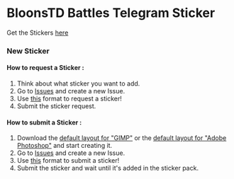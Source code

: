# BloonsTD Battles Telegram Sticker

Get the Stickers [here](https://t.me/addstickers/BloonsTDBattles)

### New Sticker

#### How to request a Sticker :

1. Think about what sticker you want to add.
2. Go to [Issues](https://github.com/MrMarioMichel/BloonsTD-Battles_Telegram-Sticker/issues) and create a new Issue.
3. Use [this](https://github.com/MrMarioMichel/BloonsTD-Battles_Telegram-Sticker/blob/master/defaults/request-a-sticker) format to request a sticker!
4. Submit the sticker request.

#### How to submit a Sticker :

1. Download the [default layout for "GIMP"](https://github.com/MrMarioMichel/BloonsTD-Battles_Telegram-Sticker/blob/master/defaults/telegram-sticker-512x512.xcf?raw=true) or the [default layout for "Adobe Photoshop"](https://github.com/MrMarioMichel/BloonsTD-Battles_Telegram-Sticker/raw/master/defaults/telegram-sticker-512x512.psd) and start creating it.
2. Go to [Issues](https://github.com/MrMarioMichel/BloonsTD-Battles_Telegram-Sticker/issues) and create a new Issue.
3. Use [this](https://github.com/MrMarioMichel/BloonsTD-Battles_Telegram-Sticker/blob/master/defaults/submit-a-sticker) format to submit a sticker!
4. Submit the sticker and wait until it's added in the sticker pack.


